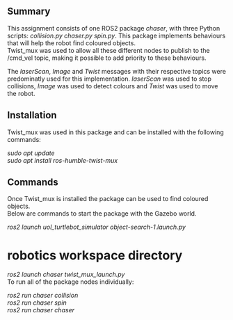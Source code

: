 ## Summary <br>

This assignment consists of one ROS2 package *chaser*, with three Python scripts: *collision.py* *chaser.py* *spin.py*. This package implements behaviours that will help the robot find coloured objects. <br>
Twist_mux was used to allow all these different nodes to publish to the /cmd_vel topic, making it possible to add priority to these behaviours. 

The *laserScan*, *Image* and *Twist* messages with their respective topics were predominatly used for this implementation. *laserScan* was used to stop collisions, *Image* was used to detect colours and *Twist* was used to move the robot.


## Installation <br>
Twist_mux was used in this package and can be installed with the following commands: <br>

*sudo apt update*
<br>
*sudo apt install ros-humble-twist-mux*




## Commands <br>
Once Twist_mux is installed the package can be used to find coloured objects. <br>
Below are commands to start the package with the Gazebo world. <br>

*ros2 launch uol_turtlebot_simulator object-search-1.launch.py*


# robotics workspace directory <br>
*ros2 launch chaser twist_mux_launch.py*
<br>
To run all of the package nodes individually: <br>

*ros2 run chaser collision* <br>
*ros2 run chaser spin* <br>
*ros2 run chaser chaser* <br>
